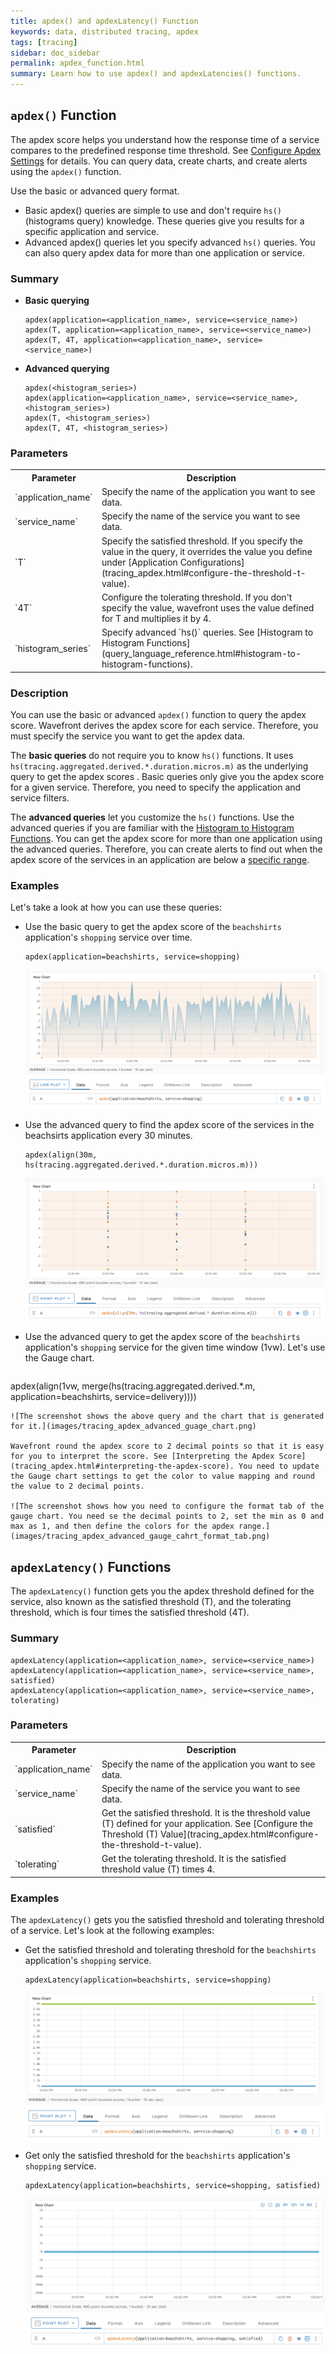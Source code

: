 ```yaml
---
title: apdex() and apdexLatency() Function
keywords: data, distributed tracing, apdex
tags: [tracing]
sidebar: doc_sidebar
permalink: apdex_function.html
summary: Learn how to use apdex() and apdexLatencies() functions.
---
```


## `apdex()` Function

The apdex score helps you understand how the response time of a service compares to the predefined response time threshold. See [Configure Apdex Settings](tracing_apdex.html) for details.
You can query data, create charts, and create alerts using the `apdex()` function.

Use the basic or advanced query format. 

* Basic apdex() queries are simple to use and don't require `hs()` (histograms query) knowledge. These queries give you results for a specific application and service. 
* Advanced apdex() queries let you specify advanced `hs()` queries. You can also query apdex data for more than one application or service.

### Summary

* **Basic querying**
  
  ```
  apdex(application=<application_name>, service=<service_name>)
  apdex(T, application=<application_name>, service=<service_name>)
  apdex(T, 4T, application=<application_name>, service=<service_name>)
  ```
  

* **Advanced querying**
  
  ```
  apdex(<histogram_series>)
  apdex(application=<application_name>, service=<service_name>, <histogram_series>)
  apdex(T, <histogram_series>)
  apdex(T, 4T, <histogram_series>)
  ```

### Parameters

<table style="width: 100;">
  <tr>
    <th width="25%">
      Parameter
    </th>
    <th width="74%">
      Description
    </th>
  </tr>
  <tr>
    <td markdown="span">
      `application_name`
    </td>
    <td markdown="span">
      Specify the name of the application you want to see data.
    </td>
  </tr>
  <tr>
    <td markdown="span">
      `service_name`
    </td>
    <td markdown="span">
      Specify the name of the service you want to see data.
    </td>
  </tr>
  <tr>
    <td markdown="span">
      `T`
    </td>
    <td markdown="span">
      Specify the satisfied threshold. If you specify the value in the query, it overrides the value you define under [Application Configurations](tracing_apdex.html#configure-the-threshold-t-value).
    </td>
  </tr>
  <tr>
    <td markdown="span">
      `4T`
    </td>
    <td markdown="span">
      Configure the tolerating threshold. If you don't specify the value, wavefront uses the value defined for T and multiplies it by 4.
    </td>
  </tr>
  <tr>
    <td markdown="span">
      `histogram_series`
    </td>
    <td markdown="span">
      Specify advanced `hs()` queries. See [Histogram to Histogram Functions](query_language_reference.html#histogram-to-histogram-functions).
    </td>
  </tr>

</table>

### Description

You can use the basic or advanced `apdex()` function to query the apdex score. Wavefront derives the apdex score for each service. Therefore, you must specify the service you want to get the apdex data.

The **basic queries** do not require you to know `hs()` functions. It uses `hs(tracing.aggregated.derived.*.duration.micros.m)` as the underlying query to get the apdex scores
. Basic queries only give you the apdex score for a given service. Therefore, you need to specify the application and service filters.

The **advanced queries** let you customize the `hs()` functions. Use the advanced queries if you are familiar with the [Histogram to Histogram Functions](query_language_reference.html#histogram-to-histogram-functions).
You can get the apdex score for more than one application using the advanced queries. Therefore, you can create alerts to find out when the apdex score of the services in an application are below a [specific range](tracing_apdex.html#interpreting-the-apdex-score).

### Examples
 Let's take a look at how you can use these queries:
 
 * Use the basic query to get the apdex score of the `beachshirts` application's `shopping` service over time.
    ```
    apdex(application=beachshirts, service=shopping)
    ```
    ![The screenshot shows the above query and the chart that is generated for it.](images/tracing_apdex_basic_query.png)
    
* Use the advanced query to find the apdex score of the services in the beachsirts application every 30 minutes.
    ```
    apdex(align(30m, hs(tracing.aggregated.derived.*.duration.micros.m)))
    ```
    ![The screenshot shows the above query and the chart that is generated for it.](images/tracing_apdex_advanced_query_30_minute_bucket.png)
    
* Use the advanced query to get the apdex score of the `beachshirts` application's `shopping` service for the given time window (1vw). Let's use the Gauge chart.
    <pre>
apdex(align(1vw, merge(hs(tracing.aggregated.derived.*.m, application=beachshirts, service=delivery))))
    </pre>

    ![The screenshot shows the above query and the chart that is generated for it.](images/tracing_apdex_advanced_guage_chart.png)

    Wavefront round the apdex score to 2 decimal points so that it is easy for you to interpret the score. See [Interpreting the Apdex Score](tracing_apdex.html#interpreting-the-apdex-score). You need to update the Gauge chart settings to get the color to value mapping and round the value to 2 decimal points.
    
    ![The screenshot shows how you need to configure the format tab of the gauge chart. You need se the decimal points to 2, set the min as 0 and max as 1, and then define the colors for the apdex range.](images/tracing_apdex_advanced_gauge_cahrt_format_tab.png)
    
    
## `apdexLatency()` Functions

The `apdexLatency()` function gets you the apdex threshold defined for the service, also known as the satisfied threshold (T), and the tolerating threshold, which is four times the satisfied threshold (4T).

### Summary

```
apdexLatency(application=<application_name>, service=<service_name>) 
apdexLatency(application=<application_name>, service=<service_name>, satisfied)
apdexLatency(application=<application_name>, service=<service_name>, tolerating)
```
### Parameters

<table style="width: 100;">
  <tr>
    <th width="20%">
      Parameter
    </th>
    <th width="80%">
      Description
    </th>
  </tr>
  <tr>
    <td markdown="span">
      `application_name`
    </td>
    <td markdown="span">
      Specify the name of the application you want to see data.
    </td>
  </tr>
  <tr>
    <td markdown="span">
      `service_name`
    </td>
    <td markdown="span">
      Specify the name of the service you want to see data.
    </td>
  </tr>
  <tr>
    <td markdown="span">
      `satisfied`
    </td>
    <td markdown="span">
      Get the satisfied threshold. It is the threshold value (T) defined for your application. See [Configure the Threshold (T) Value](tracing_apdex.html#configure-the-threshold-t-value).
    </td>
  </tr>
  <tr>
    <td markdown="span">
      `tolerating`
    </td>
    <td markdown="span">
      Get the tolerating threshold. It is the satisfied threshold value (T) times 4.
    </td>
  </tr>

</table>

### Examples

The `apdexLatency()` gets you the satisfied threshold and tolerating threshold of a service. Let's look at the following examples:

* Get the satisfied threshold and tolerating threshold for the `beachshirts` application's `shopping` service.
    ```
    apdexLatency(application=beachshirts, service=shopping)
    ```
    
    ![The screenshot shows the above query and the chart that is generated for it.](images/tracing_apdex_latency_query.png)

* Get only the satisfied threshold for the `beachshirts` application's `shopping` service.
    ```
    apdexLatency(application=beachshirts, service=shopping, satisfied)
    ```

    ![The screenshot shows the above query and the chart that is generated for it.](images/tracing_apdex_latency_satisfied_threshold_only.png)

